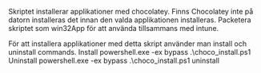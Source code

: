 Skriptet installerar applikationer med chocolatey. Finns Chocolatey inte på datorn installeras det innan 
den valda applikationen installeras. Packetera skriptet som win32App för att använda tillsammans med intune.

För att installera applikationer med detta skript använder man install och uninstall commands.
Install
powershell.exe -ex bypass .\choco_install.ps1 <Applikationens namn>
Uninstall
powershell.exe -ex bypass .\choco_install.ps1 <Applikationens namn> uninstall
